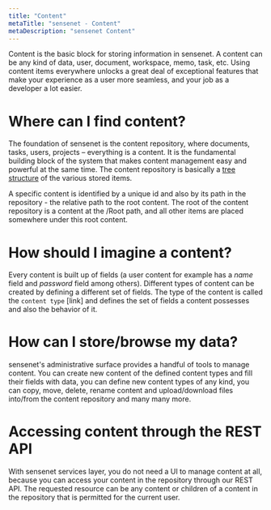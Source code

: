 ```yaml
---
title: "Content"
metaTitle: "sensenet - Content"
metaDescription: "sensenet Content"
---
```


Content is the basic block for storing information in sensenet. A content can be any kind of data, user, document, workspace, memo, task, etc. Using content items everywhere unlocks a great deal of exceptional features that make your experience as a user more seamless, and your job as a developer a lot easier.

# Where can I find content?

The foundation of sensenet is the content repository, where documents, tasks, users, projects – everything is a content. It is the fundamental building block of the system that makes content management easy and powerful at the same time. The content repository is basically a [tree structure](/concepts/content-tree) of the various stored items.

A specific content is identified by a unique id and also by its path in the repository - the relative path to the root content. The root of the content repository is a content at the /Root path, and all other items are placed somewhere under this root content.

# How should I imagine a content?

Every content is built up of fields (a user content for example has a *name* field and *password* field among others). Different types of content can be created by defining a different set of fields. The type of the content is called the ```content type``` [link] and defines the set of fields a content possesses and also the behavior of it.

# How can I store/browse my data?

sensenet's administrative surface provides a handful of tools to manage content. You can create new content of the defined content types and fill their fields with data, you can define new content types of any kind, you can copy, move, delete, rename content and upload/download files into/from the content repository and many many more.

# Accessing content through the REST API

With sensenet services layer, you do not need a UI to manage content at all, because you can access your content in the repository through our REST API. The requested resource can be any content or children of a content in the repository that is permitted for the current user.
